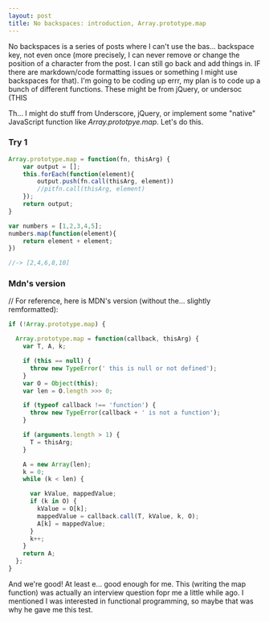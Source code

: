 ```yaml
---
layout: post
title: No backspaces: introduction, Array.prototype.map
---
```


No backspaces is a series of posts where I can't use the bas... backspace key, not even once (more precisely, I can never remove or change the position of a character from the post. I can still go back and add things in. IF there are markdown/code formatting issues or something I might use backspaces for that). I'm going to be coding up errr, my plan is to code up a bunch of different functions. These might be from jQuery, or undersoc (THIS

Th... I might do stuff from Underscore, jQuery, or implement some "native" JavaScript function like *Array.prototpye.map*. Let's do this.

### Try 1
```javascript
Array.prototype.map = function(fn, thisArg) {
    var output = [];
    this.forEach(function(element){
        output.push(fn.call(thisArg, element))
        //pitfn.call(thisArg, element)
    });
    return output;
}

var numbers = [1,2,3,4,5];
numbers.map(function(element){
    return element + element;
})

//-> [2,4,6,8,10]
```
### Mdn's version
// For reference, here is MDN's version (without the... slightly remformatted):

```javascript
if (!Array.prototype.map) {

  Array.prototype.map = function(callback, thisArg) {
    var T, A, k;

    if (this == null) {
      throw new TypeError(' this is null or not defined');
    }
    var O = Object(this);
    var len = O.length >>> 0;

    if (typeof callback !== 'function') {
      throw new TypeError(callback + ' is not a function');
    }

    if (arguments.length > 1) {
      T = thisArg;
    }

    A = new Array(len);
    k = 0;
    while (k < len) {

      var kValue, mappedValue;
      if (k in O) {
        kValue = O[k];
        mappedValue = callback.call(T, kValue, k, O);
        A[k] = mappedValue;
      }
      k++;
    }
    return A;
  };
}
```

And we're good! At least e... good enough for me. This (writing the map function) was actually an interview question fopr me a little while ago. I mentioned I was interested in functional programming, so maybe that was why he gave me this test.

